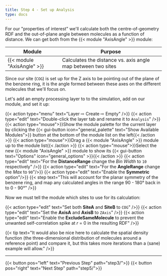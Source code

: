 ```yaml
---
title: Step 4 - Set up Analysis
type: docs
---
```



For our "properties of interest" we'll calculate both the centre-of-geometry RDF and the out-of-plane angle between molecules as a function of distance. We can get both from the {{< module "AxisAngle" >}} module:

| Module | Purpose |
|--------|---------|
| {{< module "AxisAngle" >}} | Calculates the distance vs. axis angle map between two sites |

Since our site (`COG`) is set up for the Z axis to be pointing out of the plane of the benzene ring, it is the angle formed between these axes on the different molecules that we'll focus on.

Let's add an empty processing layer to to the simulation, add on our module, and set it up:

{{< action type="menu" text="Layer &#8680; Create &#8680; Empty" />}}
{{< action type="edit" text="Double-click the layer tab and rename it to `Analysis`" />}}
{{< action type="mouse">}}Show the module palette for the current layer by clicking the {{< gui-button icon="general_palette" text="Show Available Modules">}} button at the bottom of the module list on the left{{< /action >}}
{{< action type="mouse">}}Drag a {{< module "AxisAngle" >}} module up to the module list{{< /action >}}
{{< action type="mouse">}}Select the new {{< module "AxisAngle" >}} module to show its {{< gui-button text="Options" icon="general_options" >}}{{< /action >}}
{{< action type="edit" text="For the **DistanceRange** change the _Bin Width_ to `10` respectively" />}}
{{< action type="edit" text="For the **AngleRange** change the _Max_ to `90`"/>}}
{{< action type="edit" text="Enable the **Symmetric** option"/>}}
{{< step text="This will account for the planar symmetry of the benzene ring, and map any calculated angles in the range 90 - 180&deg; back in to 0 - 90&deg;" />}}

Now we must tell the module which sites to use for its calculation:

{{< action type="edit" text="Set both **SiteA** and **SiteB** to `COG`" />}}
{{< action type="edit" text="Set the **AxisA** and **AxisB** to `ZAxis`" />}}
{{< action type="edit" text="Enable the **ExcludeSameMolecule** to prevent the unwanted self-correlation spike at $r$ = 0 in the resulting RDF" />}}

{{< tip text="It would also be nice here to calculate the spatial density function (the three-dimensional distribution of molecules around a reference point) and compare it, but this takes more iterations than a (sane) example will allow." />}}


* * *
{{< button pos="left" text="Previous Step" path="step3/">}}
{{< button pos="right" text="Next Step" path="step5/">}}
